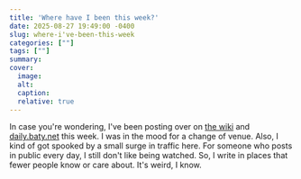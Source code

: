 ```yaml
---
title: 'Where have I been this week?'
date: 2025-08-27 19:49:00 -0400
slug: where-i've-been-this-week
categories: [""]
tags: [""]
summary: 
cover: 
  image: 
  alt: 
  caption: 
  relative: true
---
```


In case you're wondering, I've been posting over on [the wiki](https://rudimentarylathe.org) and [daily.baty.net](https://daily.baty.net) this week. I was in the mood for a change of venue. Also, I kind of got spooked by a small surge in traffic here. For someone who posts in public every day, I still don't like being watched. So, I write in places that fewer people know or care about. It's weird, I know.

